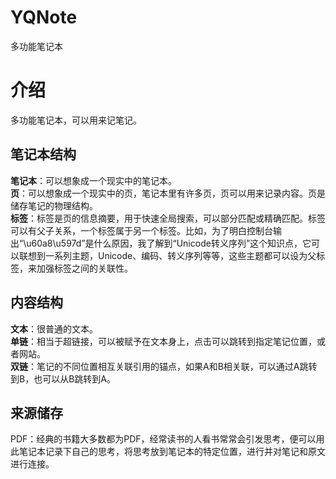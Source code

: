 # YQNote
多功能笔记本
# 介绍
多功能笔记本，可以用来记笔记。
## 笔记本结构
**笔记本**：可以想象成一个现实中的笔记本。  
**页**：可以想象成一个现实中的页，笔记本里有许多页，页可以用来记录内容。页是储存笔记的物理结构。  
**标签**：标签是页的信息摘要，用于快速全局搜索，可以部分匹配或精确匹配。标签可以有父子关系，一个标签属于另一个标签。比如，为了明白控制台输出“\u60a8\u597d”是什么原因，我了解到“Unicode转义序列”这个知识点，它可以联想到一系列主题，Unicode、编码、转义序列等等，这些主题都可以设为父标签，来加强标签之间的关联性。
## 内容结构
**文本**：很普通的文本。  
**单链**：相当于超链接，可以被赋予在文本身上，点击可以跳转到指定笔记位置，或者网站。  
**双链**：笔记的不同位置相互关联引用的锚点，如果A和B相关联，可以通过A跳转到B，也可以从B跳转到A。  
## 来源储存
PDF：经典的书籍大多数都为PDF，经常读书的人看书常常会引发思考，便可以用此笔记本记录下自己的思考，将思考放到笔记本的特定位置，进行并对笔记和原文进行连接。
